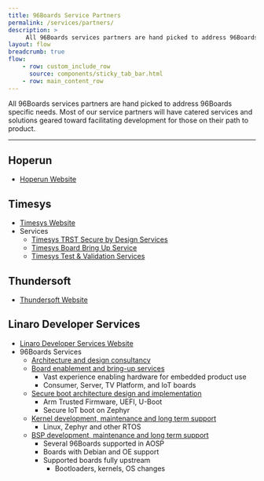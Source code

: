 ```yaml
---
title: 96Boards Service Partners
permalink: /services/partners/
description: >
     All 96Boards services partners are hand picked to address 96Boards specific needs.
layout: flow
breadcrumb: true
flow:
    - row: custom_include_row
      source: components/sticky_tab_bar.html
    - row: main_content_row
---
```

All 96Boards services partners are hand picked to address 96Boards specific needs. Most of our service partners will have catered services and solutions geared toward facilitating development for those on their path to product.

***

## Hoperun
- [Hoperun Website](http://www.hoperun.com/en)

## Timesys
- [Timesys Website](https://www.timesys.com/)
- Services
   - [Timesys TRST Secure by Design Services](https://www.timesys.com/solutions/software-services/security/)
   - [Timesys Board Bring Up Service](https://www.timesys.com/solutions/software-services/bsp-development/)
   - [Timesys Test &amp; Validation Services](https://www.timesys.com/open-source-embedded/remote-debugging-testing/)

## Thundersoft
- [Thundersoft Website](http://www.thundersoft.com/)

## Linaro Developer Services
- [Linaro Developer Services Website](https://www.linaro.org/services/96boards/)
- 96Boards Services
   - [Architecture and design consultancy](https://www.linaro.org/services/96boards/)
   - [Board enablement and bring-up services](https://www.linaro.org/services/96boards/)
        - Vast experience enabling hardware for embedded product use
        - Consumer, Server, TV Platform, and IoT boards
   - [Secure boot architecture design and implementation](https://www.linaro.org/services/96boards/)
        - Arm Trusted Firmware, UEFI, U-Boot
        - Secure IoT boot on Zephyr
   - [Kernel development, maintenance and long term support](https://www.linaro.org/services/96boards/)
        - Linux, Zephyr and other RTOS
   - [BSP development, maintenance and long term support](https://www.linaro.org/services/96boards/)
        - Several 96Boards supported in AOSP
        - Boards with Debian and OE support
        - Supported boards fully upstream
            - Bootloaders, kernels, OS changes